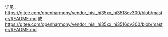 详见：https://gitee.com/openharmony/vendor_hisi_hi35xx_hi3518ev300/blob/master/README.md
或 https://gitee.com/openharmony/vendor_hisi_hi35xx_hi3516dv300/blob/master/README.md
